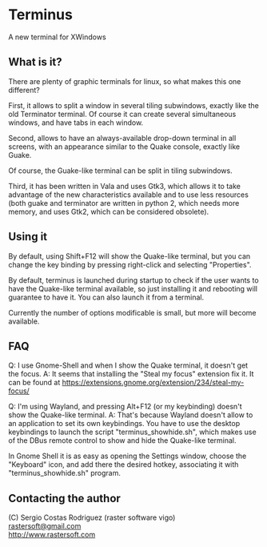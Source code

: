 # Terminus #

A new terminal for XWindows

## What is it? ##

There are plenty of graphic terminals for linux, so what makes this one different?

First, it allows to split a window in several tiling subwindows, exactly like the old
Terminator terminal. Of course it can create several simultaneous windows, and have
tabs in each window.

Second, allows to have an always-available drop-down terminal in all screens, with an
appearance similar to the Quake console, exactly like Guake.

Of course, the Guake-like terminal can be split in tiling subwindows.

Third, it has been written in Vala and uses Gtk3, which allows it to take advantage
of the new characteristics available and to use less resources (both guake and terminator
are written in python 2, which needs more memory, and uses Gtk2, which can be considered
obsolete).

## Using it ##

By default, using Shift+F12 will show the Quake-like terminal, but you can change
the key binding by pressing right-click and selecting "Properties".

By default, terminus is launched during startup to check if the user wants to have
the Quake-like terminal available, so just installing it and rebooting will guarantee
to have it. You can also launch it from a terminal.

Currently the number of options modificable is small, but more will become available.

## FAQ ##

Q: I use Gnome-Shell and when I show the Quake terminal, it doesn't get the focus.
A: It seems that installing the "Steal my focus" extension fix it. It can be found at
https://extensions.gnome.org/extension/234/steal-my-focus/

Q: I'm using Wayland, and pressing Alt+F12 (or my keybinding) doesn't show the Quake-like
terminal.
A: That's because Wayland doesn't allow to an application to set its own keybindings. You
have to use the desktop keybindings to launch the script "terminus_showhide.sh", which
makes use of the DBus remote control to show and hide the Quake-like terminal.

In Gnome Shell it is as easy as opening the Settings window, choose the "Keyboard" icon,
and add there the desired hotkey, associating it with "terminus_showhide.sh" program.

## Contacting the author ##

(C) Sergio Costas Rodriguez (raster software vigo)  
rastersoft@gmail.com  
http://www.rastersoft.com  
